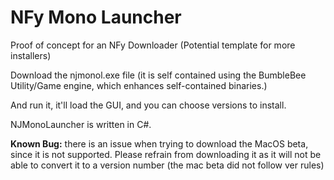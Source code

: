 # NFy Mono Launcher

Proof of concept for an NFy Downloader (Potential template for more installers)

Download the njmonol.exe file (it is self contained using the BumbleBee Utility/Game engine, which enhances self-contained binaries.)

And run it, it'll load the GUI, and you can choose versions to install.

NJMonoLauncher is written in C#.

**Known Bug:** there is an issue when trying to download the MacOS beta, since it is not supported. Please refrain from downloading it
as it will not be able to convert it to a version number (the mac beta did not follow ver rules)